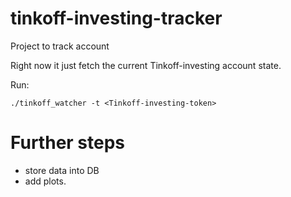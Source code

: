 # tinkoff-investing-tracker

Project to track account

Right now it just fetch the current Tinkoff-investing account state.

Run:
```
./tinkoff_watcher -t <Tinkoff-investing-token>
```

# Further steps

* store data into DB
* add plots.
